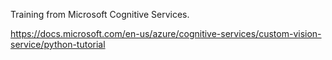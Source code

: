 Training from Microsoft Cognitive Services.

https://docs.microsoft.com/en-us/azure/cognitive-services/custom-vision-service/python-tutorial

